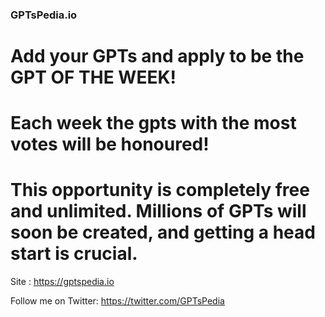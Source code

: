 ### GPTsPedia.io

# Add your GPTs and apply to be the GPT OF THE WEEK!

# Each week the gpts with the most votes will be honoured!

# This opportunity is completely free and unlimited. Millions of GPTs will soon be created, and getting a head start is crucial.

Site : https://gptspedia.io

Follow me on Twitter: https://twitter.com/GPTsPedia

